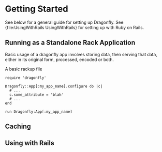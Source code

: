Getting Started
===============

See below for a general guide for setting up Dragonfly.
See {file:UsingWithRails UsingWithRails} for setting up with Ruby on Rails.

Running as a Standalone Rack Application
----------------------------------------

Basic usage of a dragonfly app involves storing data,
then serving that data, either in its original form, processed, encoded or both.

A basic rackup file

    require 'dragonfly'

    Dragonfly::App[:my_app_name].configure do |c|
      # ...
      c.some_attribute = 'blah'
      # ...
    end

    run Dragonfly:App[:my_app_name]


Caching
-------

Using with Rails
----------------